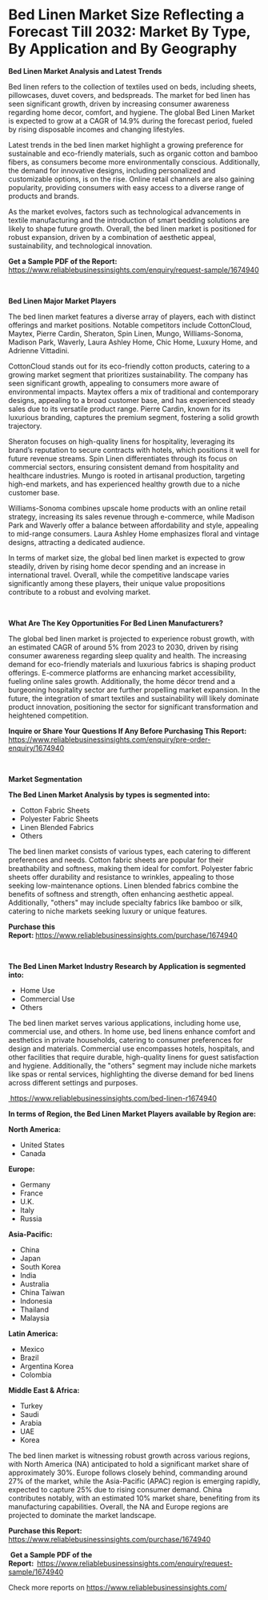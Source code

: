 <p><h1>Bed Linen Market Size Reflecting a Forecast Till 2032: Market By Type, By Application and By Geography</h1></p><p><strong>Bed Linen Market Analysis and Latest Trends</strong></p>
<p><p>Bed linen refers to the collection of textiles used on beds, including sheets, pillowcases, duvet covers, and bedspreads. The market for bed linen has seen significant growth, driven by increasing consumer awareness regarding home decor, comfort, and hygiene. The global Bed Linen Market is expected to grow at a CAGR of 14.9% during the forecast period, fueled by rising disposable incomes and changing lifestyles.</p><p>Latest trends in the bed linen market highlight a growing preference for sustainable and eco-friendly materials, such as organic cotton and bamboo fibers, as consumers become more environmentally conscious. Additionally, the demand for innovative designs, including personalized and customizable options, is on the rise. Online retail channels are also gaining popularity, providing consumers with easy access to a diverse range of products and brands. </p><p>As the market evolves, factors such as technological advancements in textile manufacturing and the introduction of smart bedding solutions are likely to shape future growth. Overall, the bed linen market is positioned for robust expansion, driven by a combination of aesthetic appeal, sustainability, and technological innovation.</p></p>
<p><strong>Get a Sample PDF of the Report:&nbsp;</strong> <a href="https://www.reliablebusinessinsights.com/enquiry/request-sample/1674940?utm_campaign=3582&utm_medium=2&utm_source=Github&utm_content=ia&utm_term=04042025&utm_id=bed-linen">https://www.reliablebusinessinsights.com/enquiry/request-sample/1674940</a></p>
<p>&nbsp;</p>
<p><strong>Bed Linen Major Market Players</strong></p>
<p><p>The bed linen market features a diverse array of players, each with distinct offerings and market positions. Notable competitors include CottonCloud, Maytex, Pierre Cardin, Sheraton, Spin Linen, Mungo, Williams-Sonoma, Madison Park, Waverly, Laura Ashley Home, Chic Home, Luxury Home, and Adrienne Vittadini.</p><p>CottonCloud stands out for its eco-friendly cotton products, catering to a growing market segment that prioritizes sustainability. The company has seen significant growth, appealing to consumers more aware of environmental impacts. Maytex offers a mix of traditional and contemporary designs, appealing to a broad customer base, and has experienced steady sales due to its versatile product range. Pierre Cardin, known for its luxurious branding, captures the premium segment, fostering a solid growth trajectory.</p><p>Sheraton focuses on high-quality linens for hospitality, leveraging its brand’s reputation to secure contracts with hotels, which positions it well for future revenue streams. Spin Linen differentiates through its focus on commercial sectors, ensuring consistent demand from hospitality and healthcare industries. Mungo is rooted in artisanal production, targeting high-end markets, and has experienced healthy growth due to a niche customer base.</p><p>Williams-Sonoma combines upscale home products with an online retail strategy, increasing its sales revenue through e-commerce, while Madison Park and Waverly offer a balance between affordability and style, appealing to mid-range consumers. Laura Ashley Home emphasizes floral and vintage designs, attracting a dedicated audience.</p><p>In terms of market size, the global bed linen market is expected to grow steadily, driven by rising home decor spending and an increase in international travel. Overall, while the competitive landscape varies significantly among these players, their unique value propositions contribute to a robust and evolving market.</p></p>
<p>&nbsp;</p>
<p><strong>What Are The Key Opportunities For Bed Linen Manufacturers?</strong></p>
<p><p>The global bed linen market is projected to experience robust growth, with an estimated CAGR of around 5% from 2023 to 2030, driven by rising consumer awareness regarding sleep quality and health. The increasing demand for eco-friendly materials and luxurious fabrics is shaping product offerings. E-commerce platforms are enhancing market accessibility, fueling online sales growth. Additionally, the home décor trend and a burgeoning hospitality sector are further propelling market expansion. In the future, the integration of smart textiles and sustainability will likely dominate product innovation, positioning the sector for significant transformation and heightened competition.</p></p>
<p><strong>Inquire or Share Your Questions If Any Before Purchasing This Report:</strong> <a href="https://www.reliablebusinessinsights.com/enquiry/pre-order-enquiry/1674940?utm_campaign=3582&utm_medium=2&utm_source=Github&utm_content=ia&utm_term=04042025&utm_id=bed-linen">https://www.reliablebusinessinsights.com/enquiry/pre-order-enquiry/1674940</a></p>
<p>&nbsp;</p>
<p><strong>Market Segmentation</strong></p>
<p><strong>The Bed Linen Market Analysis by types is segmented into:</strong></p>
<p><ul><li>Cotton Fabric Sheets</li><li>Polyester Fabric Sheets</li><li>Linen Blended Fabrics</li><li>Others</li></ul></p>
<p><p>The bed linen market consists of various types, each catering to different preferences and needs. Cotton fabric sheets are popular for their breathability and softness, making them ideal for comfort. Polyester fabric sheets offer durability and resistance to wrinkles, appealing to those seeking low-maintenance options. Linen blended fabrics combine the benefits of softness and strength, often enhancing aesthetic appeal. Additionally, "others" may include specialty fabrics like bamboo or silk, catering to niche markets seeking luxury or unique features.</p></p>
<p><strong>Purchase this Report:&nbsp;</strong><a href="https://www.reliablebusinessinsights.com/purchase/1674940?utm_campaign=3582&utm_medium=2&utm_source=Github&utm_content=ia&utm_term=04042025&utm_id=bed-linen">https://www.reliablebusinessinsights.com/purchase/1674940</a></p>
<p>&nbsp;</p>
<p><strong>The Bed Linen Market Industry Research by Application is segmented into:</strong></p>
<p><ul><li>Home Use</li><li>Commercial Use</li><li>Others</li></ul></p>
<p><p>The bed linen market serves various applications, including home use, commercial use, and others. In home use, bed linens enhance comfort and aesthetics in private households, catering to consumer preferences for design and materials. Commercial use encompasses hotels, hospitals, and other facilities that require durable, high-quality linens for guest satisfaction and hygiene. Additionally, the "others" segment may include niche markets like spas or rental services, highlighting the diverse demand for bed linens across different settings and purposes.</p></p>
<p><a href="https://www.reliablebusinessinsights.com/bed-linen-r1674940?utm_campaign=3582&utm_medium=2&utm_source=Github&utm_content=ia&utm_term=04042025&utm_id=bed-linen">&nbsp;https://www.reliablebusinessinsights.com/bed-linen-r1674940</a></p>
<p><strong>In terms of Region, the Bed Linen Market Players available by Region are:</strong></p>
<p>
    <p> <strong> North America: </strong>
        <ul>
            <li>United States</li>
            <li>Canada</li>
        </ul>
        </p> 
    <p> <strong> Europe: </strong>
        <ul>
            <li>Germany</li>
            <li>France</li>
            <li>U.K.</li>
            <li>Italy</li>
            <li>Russia</li>
        </ul>
        </p> 
    <p> <strong> Asia-Pacific: </strong>
        <ul>
            <li>China</li>
            <li>Japan</li>
            <li>South Korea</li>
            <li>India</li>
            <li>Australia</li>
            <li>China Taiwan</li>
            <li>Indonesia</li>
            <li>Thailand</li>
            <li>Malaysia</li>
        </ul>
        </p> 
    <p> <strong> Latin America: </strong>
        <ul>
            <li>Mexico</li>
            <li>Brazil</li>
            <li>Argentina Korea</li>
            <li>Colombia</li>
        </ul>
        </p> 
    <p> <strong> Middle East & Africa: </strong>
        <ul>
            <li>Turkey</li>
            <li>Saudi</li>
            <li>Arabia</li>
            <li>UAE</li>
            <li>Korea</li>
        </ul>
    </p>
    </p>
<p><p>The bed linen market is witnessing robust growth across various regions, with North America (NA) anticipated to hold a significant market share of approximately 30%. Europe follows closely behind, commanding around 27% of the market, while the Asia-Pacific (APAC) region is emerging rapidly, expected to capture 25% due to rising consumer demand. China contributes notably, with an estimated 10% market share, benefiting from its manufacturing capabilities. Overall, the NA and Europe regions are projected to dominate the market landscape.</p></p>
<p><strong>Purchase this Report: </strong><a href="https://www.reliablebusinessinsights.com/purchase/1674940?utm_campaign=3582&utm_medium=2&utm_source=Github&utm_content=ia&utm_term=04042025&utm_id=bed-linen">https://www.reliablebusinessinsights.com/purchase/1674940</a></p>
<p>&nbsp;<strong>Get a Sample PDF of the Report:&nbsp;&nbsp;</strong><a href="https://www.reliablebusinessinsights.com/enquiry/request-sample/1674940?utm_campaign=3582&utm_medium=2&utm_source=Github&utm_content=ia&utm_term=04042025&utm_id=bed-linen">https://www.reliablebusinessinsights.com/enquiry/request-sample/1674940</a></p>
<p><strong></strong></p>
<p>Check more reports on <a href="https://www.reliablebusinessinsights.com/?utm_campaign=3582&utm_medium=2&utm_source=Github&utm_content=ia&utm_term=04042025&utm_id=bed-linen">https://www.reliablebusinessinsights.com/</a></p>